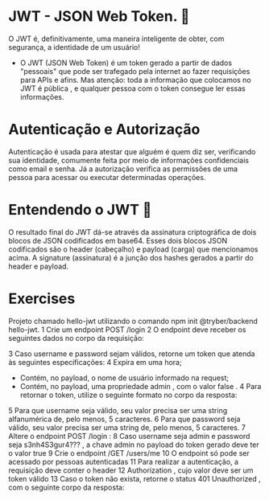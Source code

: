 # JWT - JSON Web Token. 🔐
O JWT é, definitivamente, uma maneira inteligente de obter, com segurança, a identidade de um usuário!
* O JWT (JSON Web Token) é um token gerado a partir de dados "pessoais" que pode ser trafegado pela internet ao fazer requisições para APIs e afins. Mas atenção: toda a informação que colocamos no JWT é pública , e qualquer pessoa com o token consegue ler essas informações.

# Autenticação e Autorização
Autenticação é usada para atestar que alguém é quem diz ser, verificando sua identidade, comumente feita por meio de informações confidenciais como email e senha. Já a autorização verifica as permissões de uma pessoa para acessar ou executar determinadas operações.

# Entendendo o JWT 🔧

O resultado final do JWT dá-se através da assinatura criptográfica de dois blocos de JSON codificados em base64. Esses dois blocos JSON codificados são o header (cabeçalho) e payload (carga) que mencionamos acima. A signature (assinatura) é a junção dos hashes gerados a partir do header e payload.

# Exercises

Projeto chamado hello-jwt utilizando o comando npm init @tryber/backend hello-jwt.
1 Crie um endpoint POST /login
2 O endpoint deve receber os seguintes dados no corpo da requisição:

3 Caso username e password sejam válidos, retorne um token que atenda às seguintes especificações:
4 Expira em uma hora;
* Contém, no payload, o nome de usuário informado na request;
* Contém, no payload, uma propriedade admin , com o valor false .
4 Para retornar o token, utilize o seguinte formato no corpo da resposta:

5 Para que username seja válido, seu valor precisa ser uma string alfanumérica de, pelo menos, 5 caracteres.
6 Para que password seja válido, seu valor precisa ser uma string de, pelo menos, 5 caracteres.
7 Altere o endpoint POST /login :
8 Caso username seja admin e password seja s3nh4S3gur4??? , a chave admin no payload do token gerado deve ter o valor true
9 Crie o endpoint /GET /users/me
10 O endpoint só pode ser acessado por pessoas autenticadas
11 Para realizar a autenticação, a requisição deve conter o header 12 Authorization , cujo valor deve ser um token válido
13 Caso o token não exista, retorne o status 401 Unauthorized , com o seguinte corpo da resposta: